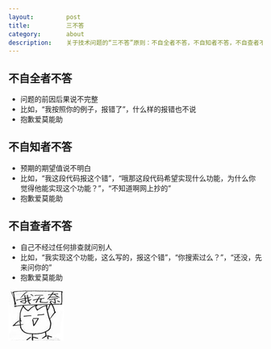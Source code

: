 ```yaml
---
layout:         post
title:          三不答
category:       about
description:    关于技术问题的“三不答”原则：不自全者不答，不自知者不答，不自查者不答
---
```


## 不自全者不答
- 问题的前因后果说不完整
- 比如，“我按照你的例子，报错了”，什么样的报错也不说
- 抱歉爱莫能助

## 不自知者不答
- 预期的期望值说不明白
- 比如，“我这段代码报这个错”，“哦那这段代码希望实现什么功能，为什么你觉得他能实现这个功能？”，“不知道啊网上抄的”
- 抱歉爱莫能助

## 不自查者不答
- 自己不经过任何排查就问别人
- 比如，“我实现这个功能，这么写的，报这个错”，“你搜索过么？”，“还没，先来问你的”
- 抱歉爱莫能助

![noidea.jpeg](https://raw.githubusercontent.com/wu-wenxiang/Media-WebLink/master/qiniu/ccaf3ad153624ebcbf7551eabb955404-noidea.jpeg)
